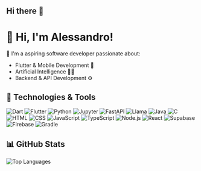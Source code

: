 ## Hi there 👋

# 👋 Hi, I'm Alessandro!

🚀 I'm a aspiring software developer passionate about:
- Flutter & Mobile Development 📱
- Artificial Intelligence 🧠🤖
- Backend & API Development ⚙️

## 🔧 Technologies & Tools
![Dart](https://img.shields.io/badge/-Dart-0175C2?logo=dart&logoColor=white&style=flat)
![Flutter](https://img.shields.io/badge/-Flutter-02569B?logo=flutter&logoColor=white&style=flat)
![Python](https://img.shields.io/badge/-Python-3776AB?logo=python&logoColor=white&style=flat)
![Jupyter](https://img.shields.io/badge/-Jupyter-F37626?logo=jupyter&logoColor=white&style=flat)
![FastAPI](https://img.shields.io/badge/-FastAPI-009688?logo=fastapi&logoColor=white&style=flat)
![Llama](https://img.shields.io/badge/-Llama-FF5F00?logo=openai&logoColor=white&style=flat)
![Java](https://img.shields.io/badge/-Java-007396?logo=java&logoColor=white&style=flat)
![C](https://img.shields.io/badge/-C-A8B9CC?logo=c&logoColor=white&style=flat)
![HTML](https://img.shields.io/badge/-HTML-E34F26?logo=html5&logoColor=white&style=flat)
![CSS](https://img.shields.io/badge/-CSS-1572B6?logo=css3&logoColor=white&style=flat)
![JavaScript](https://img.shields.io/badge/-JavaScript-F7DF1E?logo=javascript&logoColor=black&style=flat)
![TypeScript](https://img.shields.io/badge/-TypeScript-3178C6?logo=typescript&logoColor=white&style=flat)
![Node.js](https://img.shields.io/badge/-Node.js-339933?logo=node.js&logoColor=white&style=flat)
![React](https://img.shields.io/badge/-React-61DAFB?logo=react&logoColor=white&style=flat)
![Supabase](https://img.shields.io/badge/-Supabase-3ECF8E?logo=supabase&logoColor=white&style=flat)
![Firebase](https://img.shields.io/badge/-Firebase-FFCA28?logo=firebase&logoColor=white&style=flat)
![Gradle](https://img.shields.io/badge/-Gradle-02303A?logo=gradle&logoColor=white&style=flat)


## 📊 GitHub Stats
![Top Languages](https://github-readme-stats.vercel.app/api/top-langs/?username=Reasondro&layout=compact&theme=radical)
